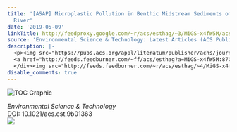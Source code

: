 ```yaml
---
title: '[ASAP] Microplastic Pollution in Benthic Midstream Sediments of the Rhine
  River'
date: '2019-05-09'
linkTitle: http://feedproxy.google.com/~r/acs/esthag/~3/MiGS-x4fW5M/acs.est.9b01363
source: 'Environmental Science & Technology: Latest Articles (ACS Publications)'
description: |-
  <p><img src="https://pubs.acs.org/appl/literatum/publisher/achs/journals/content/esthag/0/esthag.ahead-of-print/acs.est.9b01363/20190509/images/medium/es-2019-01363h_0003.gif" alt="TOC Graphic"/></p><div><cite>Environmental Science & Technology</cite></div><div>DOI: 10.1021/acs.est.9b01363</div><div class="feedflare">
  <a href="http://feeds.feedburner.com/~ff/acs/esthag?a=MiGS-x4fW5M:87CH-jvbW6w:yIl2AUoC8zA"><img src="http://feeds.feedburner.com/~ff/acs/esthag?d=yIl2AUoC8zA" border="0"></img></a>
  </div><img src="http://feeds.feedburner.com/~r/acs/esthag/~4/MiGS-x4fW5M" height="1" width="1" ...
disable_comments: true
---
```

<p><img src="https://pubs.acs.org/appl/literatum/publisher/achs/journals/content/esthag/0/esthag.ahead-of-print/acs.est.9b01363/20190509/images/medium/es-2019-01363h_0003.gif" alt="TOC Graphic"/></p><div><cite>Environmental Science & Technology</cite></div><div>DOI: 10.1021/acs.est.9b01363</div><div class="feedflare">
<a href="http://feeds.feedburner.com/~ff/acs/esthag?a=MiGS-x4fW5M:87CH-jvbW6w:yIl2AUoC8zA"><img src="http://feeds.feedburner.com/~ff/acs/esthag?d=yIl2AUoC8zA" border="0"></img></a>
</div><img src="http://feeds.feedburner.com/~r/acs/esthag/~4/MiGS-x4fW5M" height="1" width="1" ...